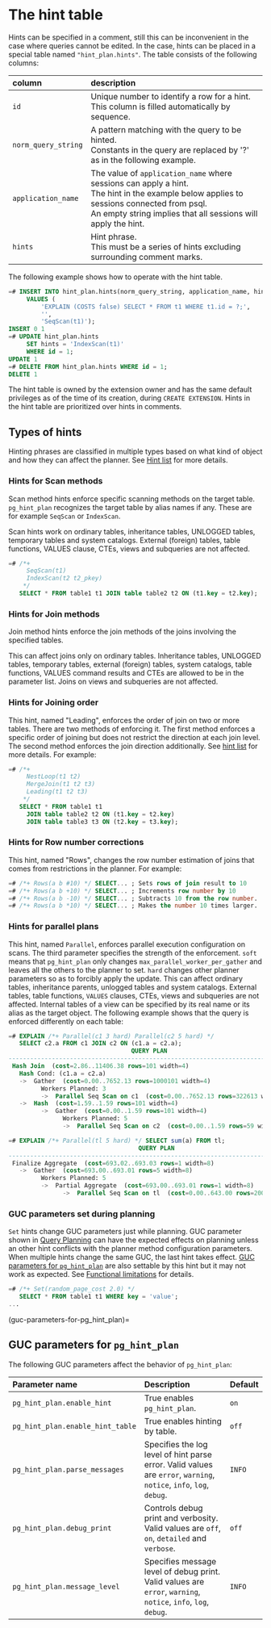 # The hint table

Hints can be specified in a comment, still this can be inconvenient in the case
where queries cannot be edited.  In the case, hints can be placed in a special
table named `"hint_plan.hints"`.  The table consists of the following columns:

| column | description |
|:-------|:------------|
| `id` | Unique number to identify a row for a hint.  <br>This column is filled automatically by sequence. |
| `norm_query_string` | A pattern matching with the query to be hinted. <br>Constants in the query are replaced by '?' as in the following example. |
| `application_name` | The value of `application_name` where sessions can apply a hint. <br>The hint in the example below applies to sessions connected from psql. <br>An empty string implies that all sessions will apply the hint. |
| `hints` | Hint phrase.  <br>This must be a series of hints excluding surrounding comment marks. |

The following example shows how to operate with the hint table.

```sql
=# INSERT INTO hint_plan.hints(norm_query_string, application_name, hints)
     VALUES (
         'EXPLAIN (COSTS false) SELECT * FROM t1 WHERE t1.id = ?;',
         '',
         'SeqScan(t1)');
INSERT 0 1
=# UPDATE hint_plan.hints
     SET hints = 'IndexScan(t1)'
     WHERE id = 1;
UPDATE 1
=# DELETE FROM hint_plan.hints WHERE id = 1;
DELETE 1
```

The hint table is owned by the extension owner and has the same default
privileges as of the time of its creation, during `CREATE EXTENSION`.
Hints in the hint table are prioritized over hints in comments.

## Types of hints

Hinting phrases are classified in multiple types based on what kind of object
and how they can affect the planner.  See [Hint list](#hint-list) for more
details.

### Hints for Scan methods

Scan method hints enforce specific scanning methods on the target table.
`pg_hint_plan` recognizes the target table by alias names if any.  These are
for example `SeqScan` or `IndexScan`.

Scan hints work on ordinary tables, inheritance tables, UNLOGGED tables,
temporary tables and system catalogs. External (foreign) tables, table
functions, VALUES clause, CTEs, views and subqueries are not affected.

```sql
=# /*+
     SeqScan(t1)
     IndexScan(t2 t2_pkey)
    */
   SELECT * FROM table1 t1 JOIN table table2 t2 ON (t1.key = t2.key);
```

### Hints for Join methods

Join method hints enforce the join methods of the joins involving the
specified tables.

This can affect joins only on ordinary tables.  Inheritance tables, UNLOGGED
tables, temporary tables, external (foreign) tables, system catalogs, table
functions, VALUES command results and CTEs are allowed to be in the parameter
list.  Joins on views and subqueries are not affected.

### Hints for Joining order

This hint, named "Leading", enforces the order of join on two or more tables.
There are two methods of enforcing it.  The first method enforces a specific
order of joining but does not restrict the direction at each join level.
The second method enforces the join direction additionally.  See
[hint list](#hint-list) for more details.  For example:

```sql
=# /*+
     NestLoop(t1 t2)
     MergeJoin(t1 t2 t3)
     Leading(t1 t2 t3)
    */
   SELECT * FROM table1 t1
     JOIN table table2 t2 ON (t1.key = t2.key)
     JOIN table table3 t3 ON (t2.key = t3.key);
```

### Hints for Row number corrections

This hint, named "Rows", changes the row number estimation of joins that comes
from restrictions in the planner.  For example:

```sql
=# /*+ Rows(a b #10) */ SELECT... ; Sets rows of join result to 10
=# /*+ Rows(a b +10) */ SELECT... ; Increments row number by 10
=# /*+ Rows(a b -10) */ SELECT... ; Subtracts 10 from the row number.
=# /*+ Rows(a b *10) */ SELECT... ; Makes the number 10 times larger.
```

### Hints for parallel plans

This hint, named `Parallel`, enforces parallel execution configuration
on scans.  The third parameter specifies the strength of the enforcement.
`soft` means that `pg_hint_plan` only changes `max_parallel_worker_per_gather`
and leaves all the others to the planner to set.  `hard` changes other planner
parameters so as to forcibly apply the update.  This can affect ordinary
tables, inheritance parents, unlogged tables and system catalogs. External
tables, table functions, `VALUES` clauses, CTEs, views and subqueries are
not affected.  Internal tables of a view can be specified by its real
name or its alias as the target object.  The following example shows
that the query is enforced differently on each table:

```sql
=# EXPLAIN /*+ Parallel(c1 3 hard) Parallel(c2 5 hard) */
   SELECT c2.a FROM c1 JOIN c2 ON (c1.a = c2.a);
                                  QUERY PLAN
-------------------------------------------------------------------------------
 Hash Join  (cost=2.86..11406.38 rows=101 width=4)
   Hash Cond: (c1.a = c2.a)
   ->  Gather  (cost=0.00..7652.13 rows=1000101 width=4)
         Workers Planned: 3
         ->  Parallel Seq Scan on c1  (cost=0.00..7652.13 rows=322613 width=4)
   ->  Hash  (cost=1.59..1.59 rows=101 width=4)
         ->  Gather  (cost=0.00..1.59 rows=101 width=4)
               Workers Planned: 5
               ->  Parallel Seq Scan on c2  (cost=0.00..1.59 rows=59 width=4)

=# EXPLAIN /*+ Parallel(tl 5 hard) */ SELECT sum(a) FROM tl;
                                    QUERY PLAN
-----------------------------------------------------------------------------------
 Finalize Aggregate  (cost=693.02..693.03 rows=1 width=8)
   ->  Gather  (cost=693.00..693.01 rows=5 width=8)
         Workers Planned: 5
         ->  Partial Aggregate  (cost=693.00..693.01 rows=1 width=8)
               ->  Parallel Seq Scan on tl  (cost=0.00..643.00 rows=20000 width=4)
```

### GUC parameters set during planning

`Set` hints change GUC parameters just while planning.  GUC parameter shown in
[Query Planning](http://www.postgresql.org/docs/current/static/runtime-config-query.html)
can have the expected effects on planning unless an other hint conflicts with
the planner method configuration parameters.  When multiple hints change the
same GUC, the last hint takes effect.
[GUC parameters for `pg_hint_plan`](#guc-parameters-for-pg_hint_plan) are also
settable by this hint but it may not work as expected.
See [Functional limitations](#functional-limitations) for details.

```sql
=# /*+ Set(random_page_cost 2.0) */
   SELECT * FROM table1 t1 WHERE key = 'value';
...
```

(guc-parameters-for-pg_hint_plan)=
## GUC parameters for `pg_hint_plan`

The following GUC parameters affect the behavior of `pg_hint_plan`:

| Parameter name | Description | Default |
|:---------------|:------------|:--------|
| `pg_hint_plan.enable_hint` | True enables `pg_hint_plan`. | `on` |
| `pg_hint_plan.enable_hint_table` | True enables hinting by table. | `off` |
| `pg_hint_plan.parse_messages` | Specifies the log level of hint parse error.  Valid values are `error`, `warning`, `notice`, `info`, `log`, `debug`. | `INFO` |
| `pg_hint_plan.debug_print` | Controls debug print and verbosity. Valid values are `off`, `on`, `detailed` and `verbose`. | `off` |
| `pg_hint_plan.message_level` | Specifies message level of debug print. Valid values are `error`, `warning`, `notice`, `info`, `log`, `debug`. | `INFO` |
